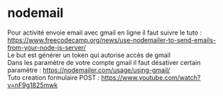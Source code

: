 # nodemail
Pour activité envoie email avec gmail en ligne il faut suivre le tuto : https://www.freecodecamp.org/news/use-nodemailer-to-send-emails-from-your-node-js-server/ <br>
Le but est générer un token qui autorise accès de gmail<br>
Dans les paramètre de votre compte gmail il faut désativer certain paramètre : https://nodemailer.com/usage/using-gmail/<br>
Tuto creation formulaire POST : https://www.youtube.com/watch?v=nF9g1825mwk